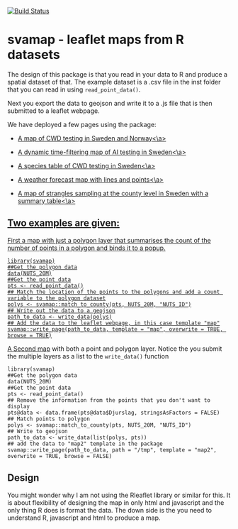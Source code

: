 [![Build Status](https://travis-ci.org/SVA-SE/svamap.svg?branch=master)](https://travis-ci.org/SVA-SE/svamap)


# svamap - leaflet maps from R datasets

The design of this package is that you read in your data to R and
produce a spatial dataset of that. The example dataset is a .csv file
in the inst folder that you can read in using `read_point_data()`.

Next you export the data to geojson and write it to a .js file that is
then submitted to a leaflet webpage.

We have deployed a few pages using the package:

* <a href="http://www.sva.se/Maps/CWD_with_norway/map.html" target = "_blank">A map of CWD testing in Sweden and Norway<\a>

* <a href="http://www.sva.se/Maps/AI_timeslider/map.html" target = "_blank">A dynamic time-filtering map of AI testing in Sweden<\a>

* <a href="http://www.sva.se/Maps/CWD_species_table/table.html" target = "_blank">A species table of CWD testing in Sweden<\a>

* <a href="http://www.epi-cloud.org/vattern/830/map.html" target = "_blank">A weather forecast map with lines and points<\a>

* <a href="http://www.sva.se/smittlage/kvarkakarta" target = "_blank">A map of strangles sampling at the county level in Sweden with a summary table<\a>

## Two examples are given:

First a map with just a polygon layer that summarises the count of the
number of points in a polygon and binds it to a popup.

```{r eval = FALSE}
library(svamap)
##Get the polygon data
data(NUTS_20M)
##Get the point data
pts <- read_point_data()
## Match the location of the points to the polygons and add a count variable to the polygon dataset
polys <- svamap::match_to_county(pts, NUTS_20M, "NUTS_ID")
## Write out the data to a geojson
path_to_data <- write_data(polys)
## Add the data to the leaflet webpage, in this case template "map"
svamap::write_page(path_to_data, template = "map", overwrite = TRUE, browse = TRUE)
```

[A Second map](https://sva-se.github.io/svamap/map.html) with both a point and polygon layer. Notice the you
submit the multiple layers as a list to the `write_data()` function

```{r eval = FALSE}
library(svamap)
##Get the polygon data
data(NUTS_20M)
##Get the point data
pts <- read_point_data()
## Remove the information from the points that you don't want to display
pts@data <- data.frame(pts@data$Djurslag, stringsAsFactors = FALSE)
## Match points to polygon
polys <- svamap::match_to_county(pts, NUTS_20M, "NUTS_ID")
## Write to geojson
path_to_data <- write_data(list(polys, pts))
## add the data to "map2" template in the package
svamap::write_page(path_to_data, path = "/tmp", template = "map2", overwrite = TRUE, browse = FALSE)
```

## Design

You might wonder why I am not using the Rleaflet library or similar
for this. It is about flexibility of designing the map in only html
and javascript and the only thing R does is format the data. The down
side is the you need to understand R, javascript and html to produce a
map.
